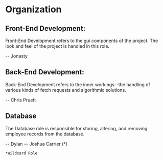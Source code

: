 # Organization

## Front-End Development:
Front-End Development refers to the gui components of the project. The look and feel of the project is handled in this role. 

  -- Jonasty

## Back-End Development: 
Back-End Development refers to the inner workings--the handling of various kinds of fetch requests and algorithmic solutions. 

  -- Chris Pruett

## Database
The Database role is responsible for storing, altering, and removing employee records from the database.

  -- Dylan
  -- Joshua Carrier (*)
  
  ```sh
*Wildcard Role
```
